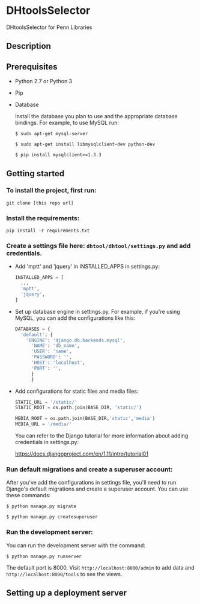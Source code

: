 # DHtoolsSelector
DHtoolsSelector for Penn Libraries
## Description

## Prerequisites
* Python 2.7 or Python 3
* Pip
* Database

   Install the database you plan to use and the appropriate database bindings. For example, to use MySQL run:

   `$ sudo apt-get mysql-server`

   `$ sudo apt-get install libmysqlclient-dev python-dev`

   `$ pip install mysqlclient>=1.3.3`

## Getting started
### To install the project, first run:

  `git clone [this repo url]`

### Install the requirements:

  `pip install -r requirements.txt`

### Create a settings file here: `dhtool/dhtool/settings.py` and add credentials.
* Add 'mptt' and 'jquery' in INSTALLED_APPS in settings.py:

    ```python
    INSTALLED_APPS = [
      ...
      'mptt',
      'jquery',
    ]

* Set up database engine in settings.py. For example, if you're using MySQL,
  you can add the configurations like this:

  ```python
  DATABASES = {
    'default': {
      'ENGINE': 'django.db.backends.mysql',
        'NAME': 'db_name',
        'USER': 'name',
        'PASSWORD': '',
        'HOST': 'localhost',
        'PORT': '',
        }
        }

* Add configurations for static files and media files:

  ```python
  STATIC_URL = '/static/'
  STATIC_ROOT = os.path.join(BASE_DIR, 'static/')

  MEDIA_ROOT = os.path.join(BASE_DIR,'static','media')
  MEDIA_URL = '/media/'
  ```

  You can refer to the Django tutorial for more information about adding credentials in settings.py:

     https://docs.djangoproject.com/en/1.11/intro/tutorial01

### Run default migrations and create a superuser account:

  After you've add the configurations in settings file, you'll need to run Django's default migrations and create a superuser account. You can use these commands:

  `$ python manage.py migrate`

  `$ python manage.py createsuperuser`

### Run the development server:

  You can run the development server with the command:

  `$ python manage.py runserver`

  The default port is 8000. Visit `http://localhost:8000/admin` to add data and `http://localhost:8000/tools` to see the views.

## Setting up a deployment server
